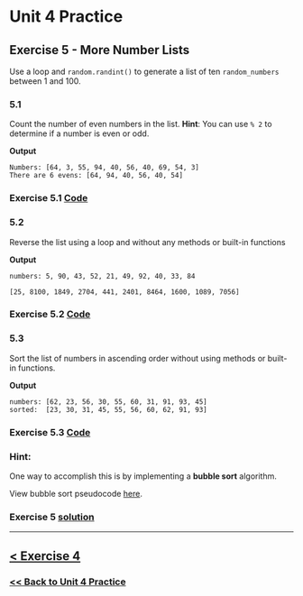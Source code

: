 # **Unit 4 Practice**

## **Exercise 5 - More Number Lists**

Use a loop and `random.randint()` to generate a list of ten `random_numbers` between 1 and 100.

### **5.1**

Count the number of even numbers in the list. **Hint**: You can use `% 2` to determine if a number is even or odd.

**Output**

    Numbers: [64, 3, 55, 94, 40, 56, 40, 69, 54, 3]
    There are 6 evens: [64, 94, 40, 56, 40, 54]

### Exercise 5.1 [Code](/programming_101/code/unit_04/exercise-5.1.py)

### **5.2**

Reverse the list using a loop and without any methods or built-in functions

**Output**

    numbers: 5, 90, 43, 52, 21, 49, 92, 40, 33, 84

    [25, 8100, 1849, 2704, 441, 2401, 8464, 1600, 1089, 7056]

### Exercise 5.2 [Code](/programming_101/code/unit_04/exercise-5.2.py)

### **5.3**

Sort the list of numbers in ascending order without using methods or built-in functions.

**Output**

    numbers: [62, 23, 56, 30, 55, 60, 31, 91, 93, 45]
    sorted:  [23, 30, 31, 45, 55, 56, 60, 62, 91, 93]

### Exercise 5.3 [Code](/programming_101/code/unit_04/exercise-5.1.py)

### **Hint:**

One way to accomplish this is by implementing a **bubble sort** algorithm.

View bubble sort pseudocode [here](./solutions/exercise_5_pseudocode.md).

### Exercise 5 [solution](./solutions/exercise_5_solution.md)

---

## [< Exercise 4](exercise_4.md)

### [<< Back to Unit 4 Practice](/programming_101/practice/unit_4/)